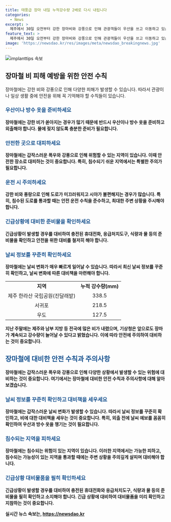 ```yaml
---
title: 태풍급 장마 내일 누적강수량 2배로 다시 내립니다
categories:
  - News
excerpt: >
  제주에서 30일 오전부터 강한 장마비와 강풍으로 인해 관광객들이 우산을 쓰고 이동하고 있습니다. 전국적으로 장마가 본격화되면서 많은 비와 강풍으로 인한 피해 우려가 커지고 있습니다. 29일부터 30일까지 제주는 338.5mm의 많은 비가 내리며, 강풍도 함께 불어 한라산 초속 28.3m의 풍속을 기록했습니다. 전국적으로 남부 지방을 중심으로 200mm를 넘는 강수량이 나타났고, 기상청은 호우특보와 강풍특보를 발효했습니다. 장마가 평년보다 더 많은 비를 가져오는 것으로 나타나며, 전문가들은 이로 인해 올여름 장맛비가 더욱 많이 쏟아질 우려를 표현했습니다. 1일부터 다음주까지 전국적으로 비 소식이 이어질 전망이며, 국지성 집중호우도 우려됩니다.
feature_text: >
  제주에서 30일 오전부터 강한 장마비와 강풍으로 인해 관광객들이 우산을 쓰고 이동하고 있습니다. 전국적으로 장마가 본격화되면서 많은 비와 강풍으로 인한 피해 우려가 커지고 있습니다. 29일부터 30일까지 제주는 338.5mm의 많은 비가 내리며, 강풍도 함께 불어 한라산 초속 28.3m의 풍속을 기록했습니다. 전국적으로 남부 지방을 중심으로 200mm를 넘는 강수량이 나타났고, 기상청은 호우특보와 강풍특보를 발효했습니다. 장마가 평년보다 더 많은 비를 가져오는 것으로 나타나며, 전문가들은 이로 인해 올여름 장맛비가 더욱 많이 쏟아질 우려를 표현했습니다. 1일부터 다음주까지 전국적으로 비 소식이 이어질 전망이며, 국지성 집중호우도 우려됩니다.
image: 'https://newsdao.kr/res/images/meta/newsdao_breakingnews.jpg'
---
```


<p><img src="https://newsdao.kr/res/images/meta/newsdao_breakingnews.jpg" alt="implanttips 속보" /></p>

<h2 data-ke-size="size26">장마철 비 피해 예방을 위한 안전 수칙</h2>

<p data-ke-size="size16">장마철에는 강한 비와 강풍으로 인해 다양한 피해가 발생할 수 있습니다. 따라서 관광이나 일상 생활 중에 안전을 위해 꼭 기억해야 할 수칙들이 있습니다.</p>

<h3 data-ke-size="size24"><b><span style="color: #1a5490;">우산이나 방수 옷을 준비하세요</span><b></h3>

<p data-ke-size="size16">장마철에는 강한 비가 쏟아지는 경우가 많기 때문에 반드시 우산이나 방수 옷을 준비하고 외출해야 합니다. 물에 젖지 않도록 충분한 준비가 필요합니다.</p>

<h3 data-ke-size="size24"><b><span style="color: #1a5490;">안전한 곳으로 대피하세요</span><b></h3>

<p data-ke-size="size16">장마철에는 갑작스러운 폭우와 강풍으로 인해 위험할 수 있는 지역이 있습니다. 이때 안전한 장소로 대피하는 것이 중요합니다. 특히, 침수되기 쉬운 지역에서는 특별한 주의가 필요합니다.</p>

<h3 data-ke-size="size24"><b><span style="color: #1a5490;">운전 시 주의하세요</span><b></h3>

<p data-ke-size="size16">강한 비와 풍랑으로 인해 도로가 미끄러워지고 시야가 불편해지는 경우가 많습니다. 특히, 침수된 도로를 통과할 때는 안전 운전 수칙을 준수하고, 최대한 주변 상황을 주시해야 합니다.</p>

<h3 data-ke-size="size24"><b><span style="color: #1a5490;">긴급상황에 대비한 준비물을 확인하세요</span><b></h3>

<p data-ke-size="size16">긴급상황이 발생할 경우를 대비하여 충전된 휴대전화, 응급처치도구, 식량과 물 등의 준비물을 확인하고 안전을 위한 대비를 철저히 해야 합니다.</p>

<h3 data-ke-size="size24"><b><span style="color: #1a5490;">날씨 정보를 꾸준히 확인하세요</span><b></h3>

<p data-ke-size="size16">장마철에는 날씨 변화가 매우 빠르게 일어날 수 있습니다. 따라서 최신 날씨 정보를 꾸준히 확인하고, 날씨 변화에 따른 대비책을 마련해야 합니다.</p>

<table>
    <tr>
        <td style="text-align: center; height: 17px;"><b>지역</b></td>
        <td style="text-align: center; height: 17px;"><b>누적 강수량(mm)</b></td>
    </tr>
    <tr>
        <td style="text-align: center; height: 17px;">제주 한라산 국립공원(진달래밭)</td>
        <td style="text-align: center; height: 17px;">338.5</td>
    </tr>
    <tr>
        <td style="text-align: center; height: 17px;">서귀포</td>
        <td style="text-align: center; height: 17px;">218.5</td>
    </tr>
    <tr>
        <td style="text-align: center; height: 17px;">우도</td>
        <td style="text-align: center; height: 17px;">127.5</td>
    </tr>
</table>

<p data-ke-size="size16">지난 주말에는 제주와 남부 지방 등 전국에 많은 비가 내렸으며, 기상청은 앞으로도 장마가 계속되고 강수량이 늘어날 수 있다고 밝혔습니다. 이에 따라 안전에 주의하여 대비하는 것이 중요합니다.</p>

<h2 data-ke-size="size26"><b><span style="color: #1a5490;">장마철에 대비한 안전 수칙과 주의사항</span><b></h2>

<p data-ke-size="size16">장마철에는 갑작스러운 폭우와 강풍으로 인해 다양한 상황에서 발생할 수 있는 위험에 대비하는 것이 중요합니다. 여기에서는 장마철에 대비한 안전 수칙과 주의사항에 대해 알아보겠습니다.</p>

<h3 data-ke-size="size24"><b><span style="color: #1a5490;">날씨 정보를 꾸준히 확인하고 대비책을 세우세요</span><b></h3>

<p data-ke-size="size16">장마철에는 갑작스러운 날씨 변화가 발생할 수 있습니다. 따라서 날씨 정보를 꾸준히 확인하고, 비에 대한 대비책을 세우는 것이 중요합니다. 특히, 외출 전에 날씨 예보를 꼼꼼히 확인하여 우산과 방수 옷을 챙기는 것이 필요합니다.</p>

<h3 data-ke-size="size24"><b><span style="color: #1a5490;">침수되는 지역을 피하세요</span><b></h3>

<p data-ke-size="size16">장마철에는 침수되는 위험이 있는 지역이 있습니다. 이러한 지역에서는 가능한 피하고, 침수되는 가능성이 있는 지역을 통과할 때에는 주변 상황을 주의깊게 살피며 대비해야 합니다.</p>

<h3 data-ke-size="size24"><b><span style="color: #1a5490;">긴급상황 대비물품을 필히 확인하세요</span><b></h3>

<p data-ke-size="size16">긴급상황이 발생할 경우를 대비하여 충전된 휴대전화와 응급처치도구, 식량과 물 등의 준비물을 필히 확인하고 소지해야 합니다. 긴급 상황에 대비하여 대비물품을 미리 확인하고 지참하는 것이 중요합니다.</p>
실시간 뉴스 속보는, <a href="https://newsdao.kr" rel="dofollow">https://newsdao.kr</a>


